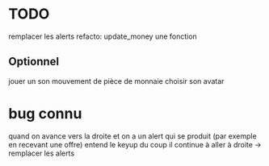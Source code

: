 # TODO

remplacer les alerts
refacto: update_money une fonction


## Optionnel
jouer un son
mouvement de pièce de monnaie
choisir son avatar

# bug connu
quand on avance vers la droite et on a un alert qui se produit (par exemple en recevant une offre)
entend le keyup du coup il continue à aller à droite
-> remplacer les alerts
